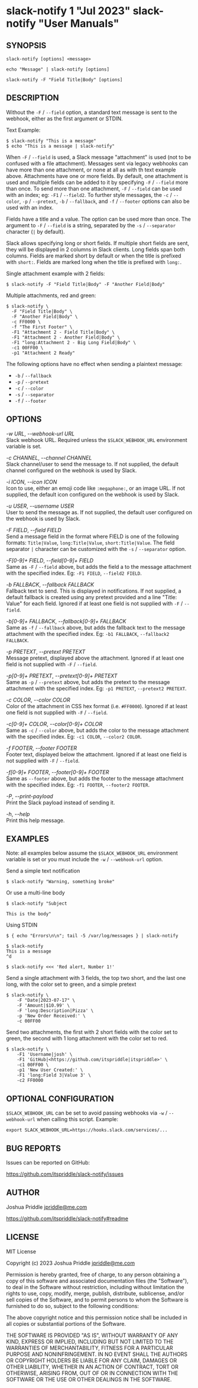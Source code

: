 # slack-notify 1 "Jul 2023" slack-notify "User Manuals"

## SYNOPSIS

`slack-notify [options] <message>`

`echo "Message" | slack-notify [options]`

`slack-notify -F "Field Title|Body" [options]`

## DESCRIPTION

Without the `-F` / `--field` option, a standard text message is sent to the
webhook, either as the first argument or STDIN.

Text Example:

    $ slack-notify "This is a message"
    $ echo "This is a message | slack-notify"

When `-F` / `--field` is used, a Slack message "attachment" is used (not
to be confused with a file attachment). Messages sent via legacy webhooks
can have more than one attachment, or none at all as with th text example
above. Attachments have one or more fields. By default, one attachment is
used and multiple fields can be added to it by specifying `-F` / `--field`
more than once. To send more than one attachment, `-F` / `--field` can be
used with an index; eg: `-F1` / `--field2`. To further style messages, the
`-c` / `--color`, `-p` / `--pretext`, `-b` / `--fallback`, and `-f` /
`--footer` options can also be used with an index.

Fields have a title and a value. The option can be used more than
once. The argument to `-F` / `--field` is a string, separated by the `-s`
/ `--separator` character (`|` by default).

Slack allows specifying long or short fields. If multiple short fields are
sent, they will be displayed in 2 columns in Slack clients. Long fields
span both columns. Fields are marked short by default or when the title is
prefixed with `short:`. Fields are marked long when the title is prefixed
with `long:`.

Single attachment example with 2 fields:

    $ slack-notify -F "Field Title|Body" -F "Another Field|Body"

Multiple attachments, red and green:

    $ slack-notify \
      -F "Field Title|Body" \
      -F "Another Field|Body" \
      -c FF0000 \
      -f "The First Footer" \
      -F1 "Attachment 2 - Field Title|Body" \
      -F1 "Attachment 2 - Another Field|Body" \
      -F1 "long:Attachment 2 - Big Long Field|Body" \
      -c1 00FF00 \
      -p1 "Attachment 2 Ready"

The following options have no effect when sending a plaintext message:

- `-b` / `--fallback`
- `-p` / `--pretext`
- `-c` / `--color`
- `-s` / `--separator`
- `-f` / `--footer`

## OPTIONS

*-w URL*, *--webhook-url URL*  
    Slack webhook URL. Required unless the `$SLACK_WEBHOOK_URL` environment
    variable is set.

*-c CHANNEL*, *--channel CHANNEL*  
    Slack channel/user to send the message to. If not supplied, the
    default channel configured on the webhook is used by Slack.

*-i ICON*, *--icon ICON*  
    Icon to use, either an emoji code like `:megaphone:`, or an image URL.
    If not supplied, the default icon configured on the webhook is used by
    Slack.

*-u USER*, *--username USER*  
    User to send the message as. If not supplied, the default user
    configured on the webhook is used by Slack.

*-F FIELD*, *--field FIELD*  
    Send a message field in the format where FIELD is one of the following
    formats: `Title|Value`, `long:Title|Value`, `short:Title|Value`. The field
    separator `|` character can be customized with the `-s` / `--separator`
    option.

*-F[0-9]+ FIELD*, *--field[0-9]+ FIELD*  
    Same as `-F` / `--field` above, but adds the field a to the message
    attachment with the specified index. Eg: `-F1 FIELD`,
    `--field2 FIELD`.

*-b FALLBACK*, *--fallback FALLBACK*  
    Fallback text to send. This is displayed in notifications. If not
    supplied, a default fallback is created using any pretext provided and a
    line "Title: Value" for each field. Ignored if at least one field is not
    supplied with `-F` / `--field`.

*-b[0-9]+ FALLBACK*, *--fallback[0-9]+ FALLBACK*  
    Same as `-f` / `--fallback` above, but adds the fallback text to the
    message attachment with the specified index. Eg: `-b1 FALLBACK`,
    `--fallback2 FALLBACK`.

*-p PRETEXT*, *--pretext PRETEXT*  
    Message pretext, displayed above the attachment. Ignored if at least one
    field is not supplied with `-F` / `--field`.

*-p[0-9]+ PRETEXT*, *--pretext[0-9]+ PRETEXT*  
    Same as `-p` / `--pretext` above, but adds the pretext to the message
    attachment with the specified index. Eg: `-p1 PRETEXT`,
    `--pretext2 PRETEXT`.

*-c COLOR*, *--color COLOR*  
    Color of the attachment in CSS hex format (i.e. `#FF0000`). Ignored if at
    least one field is not supplied with `-F` / `--field`.

*-c[0-9]+ COLOR*, *--color[0-9]+ COLOR*  
    Same as `-c` / `--color` above, but adds the color to the message
    attachment with the specified index. Eg: `-c1 COLOR`,
    `--color2 COLOR`.

*-f FOOTER*, *--footer FOOTER*  
    Footer text, displayed below the attachment. Ignored if at least one
    field is not supplied with `-F` / `--field`.

*-f[0-9]+ FOOTER*, *--footer[0-9]+ FOOTER*  
    Same as `--footer` above, but adds the footer to the message
    attachment with the specified index. Eg: `-f1 FOOTER`,
    `--footer2 FOOTER`.

*-P*, *--print-payload*  
    Print the Slack payload instead of sending it.

*-h*, *--help*  
    Print this help message.

## EXAMPLES

Note: all examples below assume the `$SLACK_WEBHOOK_URL` environment variable
is set or you must include the `-w` / `--webhook-url` option.

Send a simple text notification

    $ slack-notify "Warning, something broke"

Or use a multi-line body

    $ slack-notify "Subject

    This is the body"

Using STDIN

    $ { echo "Errors\n\n"; tail -5 /var/log/messages } | slack-notify

    $ slack-notify
    This is a message
    ^d

    $ slack-notify <<< 'Red alert, Number 1!'

Send a single attachment with 3 fields, the top two short, and the last
one long, with the color set to green, and a simple pretext

    $ slack-notify \
        -F "Date|2023-07-17" \
        -F 'Amount|$10.99' \
        -F 'long:Description|Pizza' \
        -p 'New Order Received:' \
        -c 00FF00

Send two attachments, the first with 2 short fields with the color set to
green, the second with 1 long attachment with the color set to red.

    $ slack-notify \
        -F1 'Username|josh' \
        -F1 'GitHub|<https://github.com/itspriddle|itspriddle>' \
        -c1 00FF00 \
        -p1 'New User Created:' \
        -F1 'long:Field 3|Value 3' \
        -c2 FF0000

## OPTIONAL CONFIGURATION

`$SLACK_WEBHOOK_URL` can be set to avoid passing webhooks via `-w` /
`--webhook-url` when calling this script. Example:

    export SLACK_WEBHOOK_URL=https://hooks.slack.com/services/...

## BUG REPORTS

Issues can be reported on GitHub:

<https://github.com/itspriddle/slack-notify/issues>

## AUTHOR

Joshua Priddle <jpriddle@me.com>

https://github.com/itspriddle/slack-notify#readme

## LICENSE

MIT License

Copyright (c) 2023 Joshua Priddle <jpriddle@me.com>

Permission is hereby granted, free of charge, to any person obtaining a copy
of this software and associated documentation files (the "Software"), to deal
in the Software without restriction, including without limitation the rights
to use, copy, modify, merge, publish, distribute, sublicense, and/or sell
copies of the Software, and to permit persons to whom the Software is
furnished to do so, subject to the following conditions:

The above copyright notice and this permission notice shall be included in all
copies or substantial portions of the Software.

THE SOFTWARE IS PROVIDED "AS IS", WITHOUT WARRANTY OF ANY KIND, EXPRESS OR
IMPLIED, INCLUDING BUT NOT LIMITED TO THE WARRANTIES OF MERCHANTABILITY,
FITNESS FOR A PARTICULAR PURPOSE AND NONINFRINGEMENT. IN NO EVENT SHALL THE
AUTHORS OR COPYRIGHT HOLDERS BE LIABLE FOR ANY CLAIM, DAMAGES OR OTHER
LIABILITY, WHETHER IN AN ACTION OF CONTRACT, TORT OR OTHERWISE, ARISING FROM,
OUT OF OR IN CONNECTION WITH THE SOFTWARE OR THE USE OR OTHER DEALINGS IN THE
SOFTWARE.
